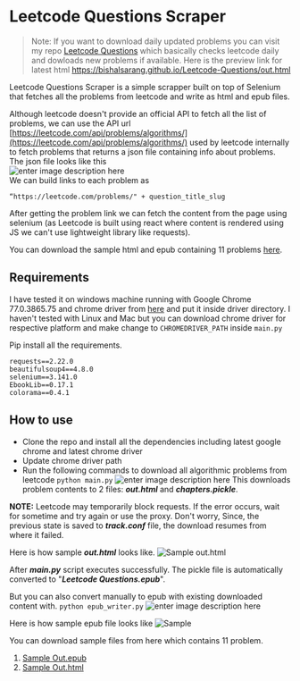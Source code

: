 # Leetcode Questions Scraper

> Note: If you want to download daily updated problems you can visit my repo [Leetcode Questions](https://github.com/Bishalsarang/Leetcode-Questions) which basically checks leetcode daily and dowloads new problems if available. Here is the preview link for latest html https://bishalsarang.github.io/Leetcode-Questions/out.html


Leetcode Questions Scraper is a simple scrapper built on top of Selenium that fetches all the problems from leetcode and write as html and epub files.

Although leetcode doesn't provide an official API to fetch all the list of problems, we can use the API url  [https://leetcode.com/api/problems/algorithms/](https://leetcode.com/api/problems/algorithms/) used by leetcode internally to fetch problems that returns a json file containing info about problems.
The json file looks like this <br>
![enter image description here](https://qph.fs.quoracdn.net/main-qimg-4ddf7b592d1a47df4385ffc714c215b7)<br>
We can build links to each problem as 

    “https://leetcode.com/problems/" + question_title_slug
After getting the problem link we can fetch the content from the page using selenium (as Leetcode is built using react where content is rendered using JS we can't use lightweight library like requests).

You can download the sample html and epub containing 11  problems [here](https://github.com/Bishalsarang/Leetcode-Questions-Scrapper/tree/master/assets/sample%20output%20files).

## Requirements
	
I have tested it on windows machine running with Google Chrome 77.0.3865.75 and chrome driver from [here](https://chromedriver.storage.googleapis.com/index.html?path=77.0.3865.40/) and put it inside driver directory.
I haven't tested with Linux and Mac but you can download chrome driver for respective platform and make change to `CHROMEDRIVER_PATH`   inside `main.py`

Pip install all the requirements.

    requests==2.22.0
    beautifulsoup4==4.8.0
    selenium==3.141.0
    EbookLib==0.17.1
    colorama==0.4.1

    
## How to use
 - Clone the repo and install all the dependencies including latest google chrome and latest chrome driver
 - Update chrome driver path 
 - Run the following commands to download all algorithmic problems from leetcode
 `python main.py`
 ![enter image description here](https://raw.githubusercontent.com/Bishalsarang/Leetcode-Questions-Scrapper/master/assets/screenshots/main.PNG)
 This downloads problem contents to 2 files: *****out.html***** and ***chapters.pickle***.

 **NOTE:** Leetcode may temporarily block requests. If the error occurs, wait for sometime and try again or use the proxy. Don't worry, Since, the previous state is saved to ***track.conf*** file, the download resumes from where it failed.
 
 Here is how sample ***out.html*** looks like.
 ![Sample out.html](https://raw.githubusercontent.com/Bishalsarang/Leetcode-Questions-Scrapper/master/assets/screenshots/sample_out_html.PNG)
 
 After ***main.py*** script executes successfully. The pickle file is automatically converted to "***Leetcode Questions.epub***". 
 
 But you can also convert manually to epub with existing downloaded content with.
 `python epub_writer.py`
 ![enter image description here](https://raw.githubusercontent.com/Bishalsarang/Leetcode-Questions-Scrapper/master/assets/screenshots/epub_writer.PNG)
 
 Here is how sample epub file looks like
![Sample](https://raw.githubusercontent.com/Bishalsarang/Leetcode-Questions-Scrapper/master/assets/screenshots/sample_out_epub.PNG)

You can download sample files from here which contains 11 problem.
1. [Sample Out.epub](https://github.com/Bishalsarang/Leetcode-Questions-Scrapper/blob/master/assets/sample%20output%20files/out.epub)
2. [Sample Out.html](https://bishalsarang.github.io/Leetcode-Questions-Scrapper/assets/sample%20output%20files/out.html)


